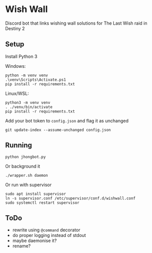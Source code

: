 # Wish Wall

Discord bot that links wishing wall solutions for The Last Wish raid in Destiny 2

## Setup

Install Python 3

Windows:
```
python -m venv venv
.\venv\Scripts\Activate.ps1
pip install -r requirements.txt
```

Linux/WSL:
```
python3 -m venv venv
. ./venv/bin/activate
pip install -r requirements.txt
```

Add your bot token to `config.json` and flag it as unchanged

```
git update-index --assume-unchanged config.json
```

## Running

```
python jhongbot.py
```

Or background it

```
./wrapper.sh daemon
```

Or run with supervisor

```
sudo apt install supervisor
ln -s supervisor.conf /etc/supervisor/conf.d/wishwall.conf
sudo systemctl restart supervisor
```

## ToDo

* rewrite using `@command` decorator
* do proper logging instead of stdout
* maybe daemonise it?
* rename?